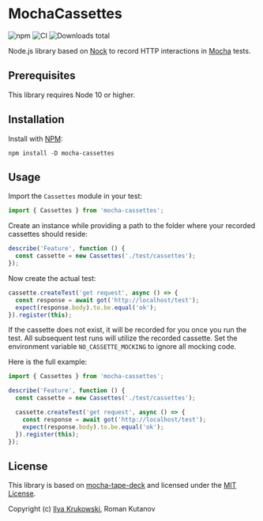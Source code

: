 # MochaCassettes

![npm](https://img.shields.io/npm/v/mocha-cassettes)
![CI](https://github.com/bodrovis/mocha-cassettes/actions/workflows/ci.yml/badge.svg)
![Downloads total](https://img.shields.io/npm/dt/bodrovis/mocha-cassettes)

Node.js library based on [Nock](https://github.com/nock/nock) to record HTTP interactions in [Mocha](https://mochajs.org/) tests.

## Prerequisites

This library requires Node 10 or higher.

## Installation

Install with [NPM](https://npmjs.org):

```
npm install -D mocha-cassettes
```

## Usage

Import the `Cassettes` module in your test:

```ts
import { Cassettes } from 'mocha-cassettes';
```

Create an instance while providing a path to the folder where your recorded cassettes should reside:

```ts
describe('Feature', function () {
  const cassette = new Cassettes('./test/cassettes');
});
```

Now create the actual test:

```ts
cassette.createTest('get request', async () => {
  const response = await got('http://localhost/test');
  expect(response.body).to.be.equal('ok');
}).register(this);
```

If the cassette does not exist, it will be recorded for you once you run the test. All subsequent test runs will utilize the recorded cassette. Set the environment variable `NO_CASSETTE_MOCKING` to ignore all mocking code.

Here is the full example:

```ts
import { Cassettes } from 'mocha-cassettes';

describe('Feature', function () {
  const cassette = new Cassettes('./test/cassettes');

  cassette.createTest('get request', async () => {
    const response = await got('http://localhost/test');
    expect(response.body).to.be.equal('ok');
  }).register(this);
});
```

## License

This library is based on [mocha-tape-deck](https://github.com/fossas/mocha-tape-deck) and licensed under the [MIT License](https://github.com/bodrovis/mocha-vcr/blob/master/LICENSE).

Copyright (c) [Ilya Krukowski](http://bodrovis.tech), Roman Kutanov
